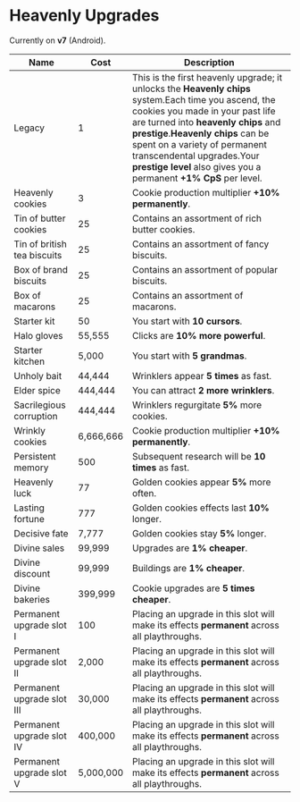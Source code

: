 # Heavenly Upgrades

Currently on <b>v7</b> (Android).

Name | Cost | Description
------------- | ------------- | -----
Legacy | 1 | This is the first heavenly upgrade; it unlocks the <b>Heavenly chips</b> system.<line></line>Each time you ascend, the cookies you made in your past life are turned into <b>heavenly chips</b> and <b>prestige</b>.<line></line><b>Heavenly chips</b> can be spent on a variety of permanent transcendental upgrades.<line></line>Your <b>prestige level</b> also gives you a permanent <b>+1% CpS</b> per level.
Heavenly cookies | 3 | Cookie production multiplier <b>+10% permanently</b>.
Tin of butter cookies | 25 | Contains an assortment of rich butter cookies.
Tin of british tea biscuits | 25 | Contains an assortment of fancy biscuits.
Box of brand biscuits | 25 | Contains an assortment of popular biscuits.
Box of macarons | 25 | Contains an assortment of macarons.
Starter kit | 50 | You start with <b>10 cursors</b>.
Halo gloves | 55,555 | Clicks are <b>10% more powerful</b>.
Starter kitchen | 5,000 | You start with <b>5 grandmas</b>.
Unholy bait | 44,444 | Wrinklers appear <b>5 times</b> as fast.
Elder spice | 444,444 | You can attract <b>2 more wrinklers</b>.
Sacrilegious corruption | 444,444 | Wrinklers regurgitate <b>5%</b> more cookies.
Wrinkly cookies | 6,666,666 | Cookie production multiplier <b>+10% permanently</b>.
Persistent memory | 500 | Subsequent research will be <b>10 times</b> as fast.
Heavenly luck | 77 | Golden cookies appear <b>5%</b> more often.
Lasting fortune | 777 | Golden cookies effects last <b>10%</b> longer.
Decisive fate | 7,777 | Golden cookies stay <b>5%</b> longer.
Divine sales | 99,999 | Upgrades are <b>1% cheaper</b>.
Divine discount | 99,999 | Buildings are <b>1% cheaper</b>.
Divine bakeries | 399,999 | Cookie upgrades are <b>5 times cheaper</b>.
Permanent upgrade slot I | 100 | Placing an upgrade in this slot will make its effects <b>permanent</b> across all playthroughs.
Permanent upgrade slot II | 2,000 | Placing an upgrade in this slot will make its effects <b>permanent</b> across all playthroughs.
Permanent upgrade slot III | 30,000 | Placing an upgrade in this slot will make its effects <b>permanent</b> across all playthroughs.
Permanent upgrade slot IV | 400,000 | Placing an upgrade in this slot will make its effects <b>permanent</b> across all playthroughs.
Permanent upgrade slot V | 5,000,000 | Placing an upgrade in this slot will make its effects <b>permanent</b> across all playthroughs.
